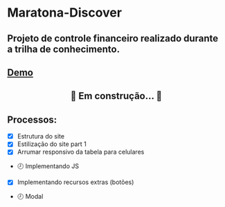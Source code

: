 # Maratona-Discover
## Projeto de controle financeiro realizado durante a trilha de conhecimento.
## [Demo](https://layannehonorato.github.io/Maratona-Dicover/)
<h2 align="center"> 
	🚧 Em construção...  🚧
</h2>

## Processos:
- [x] Estrutura do site
- [x] Estilização do site part 1
- [x] Arrumar responsivo da tabela para celulares
- 🕗 Implementando JS
- [x] Implementando recursos extras (botões)
- 🕗 Modal

